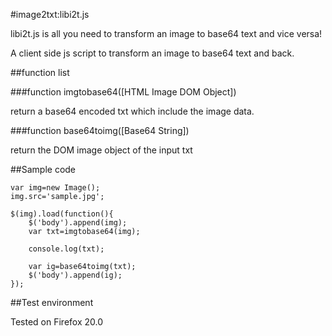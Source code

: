 #image2txt:libi2t.js

libi2t.js is all you need to transform an image to base64 text and vice versa!

A client side js script to transform an image to base64 text and back.

##function list

###function imgtobase64([HTML Image DOM Object])

return a base64 encoded txt which include the image data.

###function base64toimg([Base64 String])

return the DOM image object of the input txt

##Sample code

    var img=new Image();
    img.src='sample.jpg';
    
    $(img).load(function(){
        $('body').append(img);
    	var txt=imgtobase64(img);
        
    	console.log(txt);
        
    	var ig=base64toimg(txt);
    	$('body').append(ig);
    });

##Test environment

Tested on Firefox 20.0
